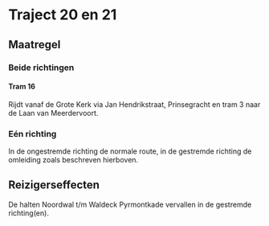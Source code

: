 # Traject 20 en 21
## Maatregel
### Beide richtingen

#### Tram 16
Rijdt vanaf de Grote Kerk via Jan Hendrikstraat, Prinsegracht en tram 3 naar de Laan van Meerdervoort.

### Eén richting
In de ongestremde richting de normale route, in de gestremde richting de omleiding zoals beschreven hierboven.

## Reizigerseffecten
De halten Noordwal t/m Waldeck Pyrmontkade vervallen in de gestremde richting(en).


